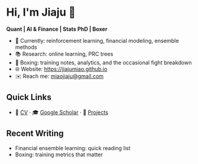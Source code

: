 # Hi, I'm Jiaju 👋

**Quant | AI & Finance | Stats PhD | Boxer**

- 🔭 Currently: reinforcement learning, financial modeling, ensemble methods
- 📚 Research: online learning, PRC trees
- 🥊 Boxing: training notes, analytics, and the occasional fight breakdown
- 🌐 Website: https://jiajumiao.github.io
- ✉️ Reach me: miaojiaju@gmail.com

## Quick Links
- 📄 [CV](#) · 🎓 [Google Scholar](https://scholar.google.com/citations?hl=en&user=WwrjXeEAAAAJ&view_op=list_works) · 🧪 [Projects](https://github.com/jiajumiao?tab=repositories)

## Recent Writing
- Financial ensemble learning: quick reading list
- Boxing: training metrics that matter
